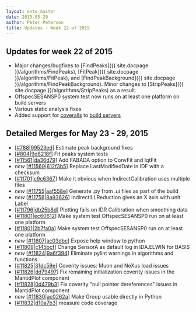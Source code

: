 ```yaml
---
layout: onto_master
date: 2015-05-29
author: Peter Peterson
title: Updates - Week 22 of 2015
---
```

Updates for week 22 of 2015
---------------------------
* Major changes/bugfixes to [FindPeaks]({{ site.docpage }}/algorithms/FindPeaks), [FitPeak]({{ site.docpage }}/algorithms/FitPeak), and [FindPeakBackground]({{ site.docpage }}/algorithms/FindPeakBackground). Minor changes to [StripPeaks]({{ site.docpage }}/algorithms/StripPeaks) as a result.
* OffspecSESANSP0 system test now runs on at least one platform on build servers
* Various static analysis fixes
* Added support for [coveralls](https://coveralls.io/r/mantidproject/mantid) to [build servers](http://builds.mantidproject.org/view/Static%20Analysis/job/coveralls_build_and_submit/)

Detailed Merges for May 23 - 29, 2015
-------------------------------------
* \[[#788](https://github.com/mantidproject/mantid/pull/788)\|[99523ed](https://github.com/mantidproject/mantid/commit/99523ed60e2cf3d7e8a85b5284b767374d8d31ed)\] Estimate peak background fixes
* \[[#804](https://github.com/mantidproject/mantid/pull/804)\|[9d8218f](https://github.com/mantidproject/mantid/commit/9d8218fdd0c174f1461e4de6d85a1fd8751611d3)\] Fit peaks system tests
* \[[#11561](http://trac.mantidproject.org/mantid/ticket/11561)\|[da36d79](https://github.com/mantidproject/mantid/commit/da36d79dc63ef37a010303b988e779c49ce314e4)\] Add FABADA option to ConvFit and IqtFit
* *new* \[[#11569](http://trac.mantidproject.org/mantid/ticket/11569)\|[612f3b5](https://github.com/mantidproject/mantid/commit/612f3b571ca2bb06d87b758e1b3451cf8ed6e383)\] Replace LastModifiedDate in IDF with a checksum
* \[[#11701](http://trac.mantidproject.org/mantid/ticket/11701)\|[c9c6367](https://github.com/mantidproject/mantid/commit/c9c63670bb5670907cff646eca2d30e317935db6)\] Make it obvious when IndirectCalibration uses multiple files
* *new* \[[#11755](http://trac.mantidproject.org/mantid/ticket/11755)\|[aaf558e](https://github.com/mantidproject/mantid/commit/aaf558e4d15672993eb9d9ba4832d1a45e9fc1a0)\] Generate .py from .ui files as part of the build
* *new* \[[#11758](http://trac.mantidproject.org/mantid/ticket/11758)\|[8a93626](https://github.com/mantidproject/mantid/commit/8a93626cdb6fd965835c2ea2947d0ca5f90817e9)\] IndirectILLReduction gives an X axis with unit Label
* \[[#11796](http://trac.mantidproject.org/mantid/ticket/11796)\|[db25b8d](https://github.com/mantidproject/mantid/commit/db25b8d825dc3fe6fd7d0c85cf221f07f61bef53)\] Plotting fails on IDR Calibration when smoothing data
* \[[#11801](http://trac.mantidproject.org/mantid/ticket/11801)\|[ec60612](https://github.com/mantidproject/mantid/commit/ec60612cbaf5c4843b77782ce93e55bc15d2de7e)\] Make system test OffspecSESANSP0 run on at least one platform
* \[[#11801](http://trac.mantidproject.org/mantid/ticket/11801)\|[2b7fa0a](https://github.com/mantidproject/mantid/commit/2b7fa0a658aac560aabe31f23d315265ecfca9e9)\] Make system test OffspecSESANSP0 run on at least one platform
* *new* \[[#11807](http://trac.mantidproject.org/mantid/ticket/11807)\|[ac03dbc](https://github.com/mantidproject/mantid/commit/ac03dbcc860c48905fd6c7121de079191f88d851)\] Expose help window to python
* \[[#11809](http://trac.mantidproject.org/mantid/ticket/11809)\|[c145bcf](https://github.com/mantidproject/mantid/commit/c145bcf0e87f27e7171b4ee9bd4f579c4e0b053b)\] Change SensorA as default log in IDA.ELWIN for BASIS
* *new* \[[#11824](http://trac.mantidproject.org/mantid/ticket/11824)\|[9a6f394](https://github.com/mantidproject/mantid/commit/9a6f3942252eea39312ccd11233b7657d3f3b37d)\] Eliminate pylint warnings in algorithms and functions
* \[[#11825](http://trac.mantidproject.org/mantid/ticket/11825)\|[31dc59e](https://github.com/mantidproject/mantid/commit/31dc59eea8f8513880fa2390dfc051066e1ad43e)\] Coverity issues: Muon and NeXus load issues
* \[[#11826](http://trac.mantidproject.org/mantid/ticket/11826)\|[dd79497](https://github.com/mantidproject/mantid/commit/dd794978863df47da68320e002822d10df901c00)\] Fix remaining initialization coverity issues in the MantidPlot component
* \[[#11828](http://trac.mantidproject.org/mantid/ticket/11828)\|[0d479b3](https://github.com/mantidproject/mantid/commit/0d479b34f2de63de15bfb236714832576b96c634)\] Fix coverity "null pointer dereferences" issues in MantidPlot component
* *new* \[[#11830](http://trac.mantidproject.org/mantid/ticket/11830)\|[ac0262a](https://github.com/mantidproject/mantid/commit/ac0262a566a4648220d7d9d988cbec12d1ef8d46)\] Make Group usable directly in Python
* \[[#11832](http://trac.mantidproject.org/mantid/ticket/11832)\|[d10a7b3](https://github.com/mantidproject/mantid/commit/d10a7b3f2941d06b4a6d69eac9d16fb5ae1edd80)\] measure code coverage

